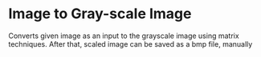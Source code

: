 # Image to Gray-scale Image
Converts given image as an input to the grayscale image using matrix techniques. After that, scaled image can be saved as a bmp file, manually
